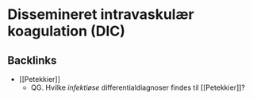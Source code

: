 # Dissemineret intravaskulær koagulation (DIC)

## Backlinks
* [[Petekkier]]
	* QG. Hvilke *infektiøse* differentialdiagnoser findes til [[Petekkier]]?

<!-- {BearID:9815CF47-BBA7-47C8-9C1F-7B1560EC144A-856-00000043FD0F6157} -->
